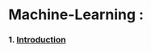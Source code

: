# Machine-Learning :
### 1. [Introduction](https://github.com/amitkumarsaw/Machine-Learning/tree/main/Introduction)
